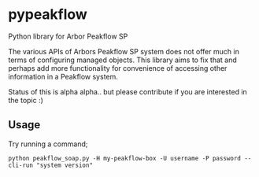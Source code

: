 pypeakflow
==========

Python library for Arbor Peakflow SP

The various APIs of Arbors Peakflow SP system does not offer much in terms of
configuring managed objects. This library aims to fix that and perhaps add more
functionality for convenience of accessing other information in a Peakflow
system.

Status of this is alpha alpha.. but please contribute if you are interested in
the topic :)

Usage
-----
Try running a command;

	python peakflow_soap.py -H my-peakflow-box -U username -P password --cli-run "system version"


